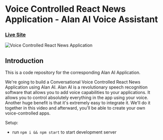 # Voice Controlled React News Application - Alan AI Voice Assistant

### [Live Site]()

![Voice Controlled React News Application](https://ibb.co/sRpnLdc)

## Introduction
This is a code repository for the corresponding Alan AI Application.

We're going to build a Conversational Voice Controlled React News Application using Alan AI. Alan AI is a revolutionary speech recognition software that allows you to add voice capabilities to your applications. It allows you to control absolutely everything in the app using your voice. Another huge benefit is that it's extremely easy to integrate it. We'll do it together in this video and afterward, you'll be able to create your own voice-controlled apps.  

Setup:
- run ```npm i && npm start``` to start development server

